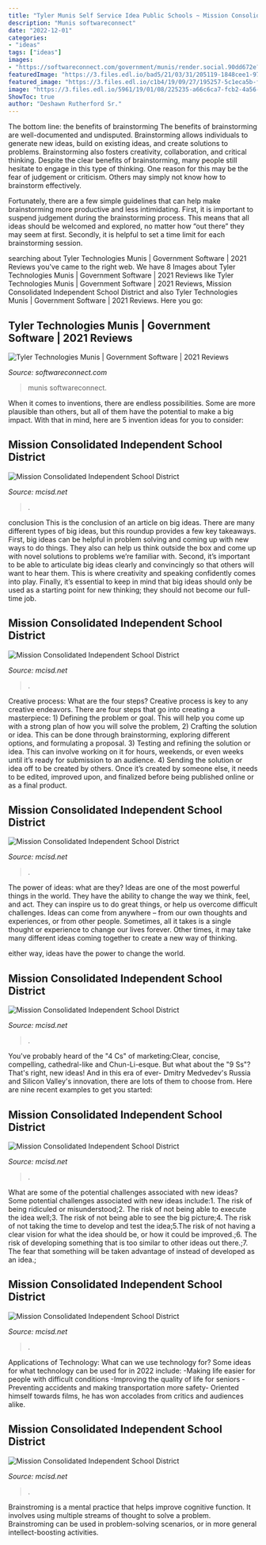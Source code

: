 ```yaml
---
title: "Tyler Munis Self Service Idea Public Schools ~ Mission Consolidated Independent School District"
description: "Munis softwareconnect"
date: "2022-12-01"
categories:
- "ideas"
tags: ["ideas"]
images:
- "https://softwareconnect.com/government/munis/render.social.90dd672e?w=1200&amp;h=627"
featuredImage: "https://3.files.edl.io/bad5/21/03/31/205119-1848cee1-9770-4e8e-99e1-88d7cc1c90b7.jpg"
featured_image: "https://3.files.edl.io/c1b4/19/09/27/195257-5c1eca5b-ffe9-4fcb-9e74-7e3d927601cf.jpeg"
image: "https://3.files.edl.io/5961/19/01/08/225235-a66c6ca7-fcb2-4a56-9d0d-6abe54ec1e46.jpg"
ShowToc: true
author: "Deshawn Rutherford Sr."
---
```



The bottom line: the benefits of brainstorming
The benefits of brainstorming are well-documented and undisputed. Brainstorming allows individuals to generate new ideas, build on existing ideas, and create solutions to problems. Brainstorming also fosters creativity, collaboration, and critical thinking.
Despite the clear benefits of brainstorming, many people still hesitate to engage in this type of thinking. One reason for this may be the fear of judgement or criticism. Others may simply not know how to brainstorm effectively.

Fortunately, there are a few simple guidelines that can help make brainstorming more productive and less intimidating. First, it is important to suspend judgement during the brainstorming process. This means that all ideas should be welcomed and explored, no matter how “out there” they may seem at first. Secondly, it is helpful to set a time limit for each brainstorming session.

	

		
searching about Tyler Technologies Munis | Government Software | 2021 Reviews you've came to the right web. We have 8 Images about Tyler Technologies Munis | Government Software | 2021 Reviews like Tyler Technologies Munis | Government Software | 2021 Reviews, Mission Consolidated Independent School District and also Tyler Technologies Munis | Government Software | 2021 Reviews. Here you go:
		
    
## Tyler Technologies Munis | Government Software | 2021 Reviews

<img loading=lazy src="https://softwareconnect.com/government/munis/render.social.90dd672e?w=1200&amp;h=627" onerror="this.onerror=null;this.src='https://tse1.mm.bing.net/th?id=OIP.UTDKarDTGt5Ni2Ijes67SgHaD4&amp;pid=15.1';" alt="Tyler Technologies Munis | Government Software | 2021 Reviews">

_Source: softwareconnect.com_

>munis softwareconnect. 

	

When it comes to inventions, there are endless possibilities. Some are more plausible than others, but all of them have the potential to make a big impact. With that in mind, here are 5 invention ideas for you to consider: 

    
## Mission Consolidated Independent School District

<img loading=lazy src="https://3.files.edl.io/5163/19/02/13/162513-76a11121-7ddd-4e77-876e-2af7f69d4e04.jpg" onerror="this.onerror=null;this.src='https://tse1.mm.bing.net/th?id=OIP.-D0rGZX_QH8xi8cb1o62QwHaE7&amp;pid=15.1';" alt="Mission Consolidated Independent School District">

_Source: mcisd.net_

>. 

	

conclusion
This is the conclusion of an article on big ideas. 
There are many different types of big ideas, but this roundup provides a few key takeaways. First, big ideas can be helpful in problem solving and coming up with new ways to do things. They also can help us think outside the box and come up with novel solutions to problems we’re familiar with. 
 Second, it’s important to be able to articulate big ideas clearly and convincingly so that others will want to hear them. This is where creativity and speaking confidently comes into play. Finally, it’s essential to keep in mind that big ideas should only be used as a starting point for new thinking; they should not become our full-time job.

    
## Mission Consolidated Independent School District

<img loading=lazy src="https://3.files.edl.io/c1b4/19/09/27/195257-5c1eca5b-ffe9-4fcb-9e74-7e3d927601cf.jpeg" onerror="this.onerror=null;this.src='https://tse4.mm.bing.net/th?id=OIP.rsIFhWnlAiDvHkfOZXtT_gHaFj&amp;pid=15.1';" alt="Mission Consolidated Independent School District">

_Source: mcisd.net_

>. 

	

Creative process: What are the four steps?
Creative process is key to any creative endeavors. There are four steps that go into creating a masterpiece: 1) Defining the problem or goal. This will help you come up with a strong plan of how you will solve the problem, 2) Crafting the solution or idea. This can be done through brainstorming, exploring different options, and formulating a proposal. 3) Testing and refining the solution or idea. This can involve working on it for hours, weekends, or even weeks until it’s ready for submission to an audience. 4) Sending the solution or idea off to be created by others. Once it’s created by someone else, it needs to be edited, improved upon, and finalized before being published online or as a final product.

    
## Mission Consolidated Independent School District

<img loading=lazy src="https://3.files.edl.io/5961/19/01/08/225235-a66c6ca7-fcb2-4a56-9d0d-6abe54ec1e46.jpg" onerror="this.onerror=null;this.src='https://tse1.mm.bing.net/th?id=OIP.YCQIySSX4ekiqO-1-5tHXAHaFj&amp;pid=15.1';" alt="Mission Consolidated Independent School District">

_Source: mcisd.net_

>. 

	

The power of ideas: what are they?
Ideas are one of the most powerful things in the world. They have the ability to change the way we think, feel, and act. They can inspire us to do great things, or help us overcome difficult challenges.
Ideas can come from anywhere – from our own thoughts and experiences, or from other people. Sometimes, all it takes is a single thought or experience to change our lives forever. Other times, it may take many different ideas coming together to create a new way of thinking.

 either way, ideas have the power to change the world.

    
## Mission Consolidated Independent School District

<img loading=lazy src="https://3.files.edl.io/ef56/20/05/14/214638-d759b864-b96c-4fa1-975d-7a3a018b2e5c.jpg" onerror="this.onerror=null;this.src='https://tse2.mm.bing.net/th?id=OIP.afHjhELoXC2BQC65CxhGiQHaFu&amp;pid=15.1';" alt="Mission Consolidated Independent School District">

_Source: mcisd.net_

>. 

	

You've probably heard of the "4 Cs" of marketing:Clear, concise, compelling, cathedral-like and Chun-Li-esque. But what about the "9 Ss"? That's right, new ideas! And in this era of ever- Dmitry Medvedev's Russia and Silicon Valley's innovation, there are lots of them to choose from. Here are nine recent examples to get you started: 

    
## Mission Consolidated Independent School District

<img loading=lazy src="https://3.files.edl.io/9a46/21/08/18/165803-c3b605e5-9fd9-44b9-9e99-92944f64bb1d.jpeg" onerror="this.onerror=null;this.src='https://tse4.mm.bing.net/th?id=OIP.-a6KAuj8839a-0GM0bWXMQHaHa&amp;pid=15.1';" alt="Mission Consolidated Independent School District">

_Source: mcisd.net_

>. 

	

What are some of the potential challenges associated with new ideas?
Some potential challenges associated with new ideas include:1. The risk of being ridiculed or misunderstood;2. The risk of not being able to execute the idea well;3. The risk of not being able to see the big picture;4. The risk of not taking the time to develop and test the idea;5.The risk of not having a clear vision for what the idea should be, or how it could be improved.;6. The risk of developing something that is too similar to other ideas out there.;7. The fear that something will be taken advantage of instead of developed as an idea.;
    
## Mission Consolidated Independent School District

<img loading=lazy src="https://3.files.edl.io/bad5/21/03/31/205119-1848cee1-9770-4e8e-99e1-88d7cc1c90b7.jpg" onerror="this.onerror=null;this.src='https://tse2.mm.bing.net/th?id=OIP.qtoFCv9kflsQjn0UJ3_zpAHaE7&amp;pid=15.1';" alt="Mission Consolidated Independent School District">

_Source: mcisd.net_

>. 

	

Applications of Technology: What can we use technology for?
Some ideas for what technology can be used for in 2022 include: 
-Making life easier for people with difficult conditions 
-Improving the quality of life for seniors 
-Preventing accidents and making transportation more safety- Oriented himself towards films, he has won accolades from critics and audiences alike.

    
## Mission Consolidated Independent School District

<img loading=lazy src="https://3.files.edl.io/1370/18/05/29/194650-0d42e981-9cff-4596-b68c-ad451ff678f3.jpg" onerror="this.onerror=null;this.src='https://tse3.mm.bing.net/th?id=OIP.3CQg-4fAkTbE22byDpYCVwHaFj&amp;pid=15.1';" alt="Mission Consolidated Independent School District">

_Source: mcisd.net_

>. 

	

Brainstroming is a mental practice that helps improve cognitive function. It involves using multiple streams of thought to solve a problem. Brainstroming can be used in problem-solving scenarios, or in more general intellect-boosting activities.

